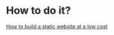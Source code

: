 # How to do it?
[How to build a static website at a low cost](How_to_build_a_static_website_at_a_low_cost/How_to_build_a_static_website_at_a_low_cost.md)
